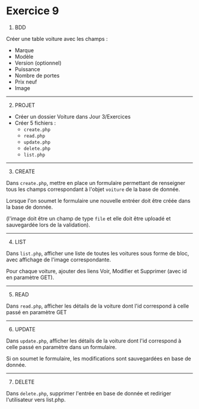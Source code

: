 # Exercice 9

1. BDD

Créer une table voiture avec les champs :
- Marque
- Modèle
- Version (optionnel)
- Puissance
- Nombre de portes
- Prix neuf
- Image

---

2. PROJET

- Créer un dossier Voiture dans Jour 3/Exercices
- Créer 5 fichiers :
    - `create.php`
    - `read.php`
    - `update.php`
    - `delete.php`
    - `list.php`

---

3. CREATE

Dans `create.php`, mettre en place un formulaire permettant de renseigner tous les champs correspondant à l'objet `voiture` de la base de donnée.

Lorsque l'on soumet le formulaire une nouvelle entréer doit être créée dans la base de donnée.

(l'image doit être un champ de type `file` et elle doit être uploadé et sauvegardée lors de la validation).

---

4. LIST

Dans `list.php`, afficher une liste de toutes les voitures sous forme de bloc, avec affichage de l'image correspondante.

Pour chaque voiture, ajouter des liens Voir, Modifier et Supprimer (avec id en paramètre GET).

---

5. READ

Dans `read.php`, afficher les détails de la voiture dont l'id correspond à celle passé en paramètre GET

---

6. UPDATE

Dans `update.php`, afficher les détails de la voiture dont l'id correspond à celle passé en paramètre dans un formulaire.

Si on soumet le formulaire, les modifications sont sauvegardées en base de donnée.

---

7. DELETE

Dans `delete.php`, supprimer l'entrée en base de donnée et rediriger l'utilisateur vers list.php.